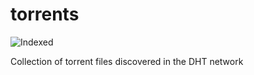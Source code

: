 torrents 
========
![Indexed](https://img.shields.io/badge/indexed-226594-blue)

Collection of torrent files discovered in the DHT network
